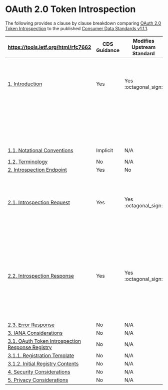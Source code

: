# OAuth 2.0 Token Introspection

The following provides a clause by clause breakdown comparing [OAuth 2.0 Token Introspection](https://tools.ietf.org/html/rfc7662) to the published [Consumer Data Standards v1.1.1](https://consumerdatastandardsaustralia.github.io/standards).

|  **https://tools.ietf.org/html/rfc7662** | **CDS Guidance** | **Modifies Upstream Standard** | **Summary** |
| --- | --- | --- | --- |
|  [1.  Introduction](https://tools.ietf.org/html/rfc7662#section-1) | Yes | Yes :octagonal_sign: | The [CDS specifies that Token Introspection](https://consumerdatastandardsaustralia.github.io/standards/#end-points) is allowed **ONLY** for *Refresh Tokens*.  |
| | | |  *Access Token* and *ID Token* introspection is **NOT ALLOWED** |
|  [1.1. Notational Conventions](https://tools.ietf.org/html/rfc7662#section-1.1) | Implicit | N/A | [Aligned to Standards](https://consumerdatastandardsaustralia.github.io/standards/#introduction "Aligned to Standards") |
|  [1.2.  Terminology](https://tools.ietf.org/html/rfc7662#section-1.2) | No | N/A |  |
|  [2.  Introspection Endpoint](https://tools.ietf.org/html/rfc7662#section-2) | Yes | No | MTLS in use.  |
|  [2.1.  Introspection Request](https://tools.ietf.org/html/rfc7662#section-2.1) | Yes | Yes :octagonal_sign: | Only introspection of *Refresh Tokens* is permitted. `token` value of `access_token` is **NOT** permitted |
|  [2.2.  Introspection Response](https://tools.ietf.org/html/rfc7662#section-2.2) | Yes | Yes :octagonal_sign: | The [CDS](https://consumerdatastandardsaustralia.github.io/standards/#end-points) allows only the `active` and `exp` claims. `exp` claim has been altered from **OPTIONAL** to **MANDATORY**. All other attributes are explicitly **NOT ALLOWED**. |
|  [2.3.  Error Response](https://tools.ietf.org/html/rfc7662#section-2.3) | No | N/A |  |
|  [3.  IANA Considerations](https://tools.ietf.org/html/rfc7662#section-3) | No | N/A |  |
|  [3.1.  OAuth Token Introspection Response Registry](https://tools.ietf.org/html/rfc7662#section-3.1) | No | N/A |  |
|  [3.1.1.  Registration Template](https://tools.ietf.org/html/rfc7662#section-3.1.1) | No | N/A |  |
|  [3.1.2.  Initial Registry Contents](https://tools.ietf.org/html/rfc7662#section-3.1.2) | No | N/A |  |
|  [4.  Security Considerations](https://tools.ietf.org/html/rfc7662#section-4) | No | N/A | MTLS in use |
|  [5.  Privacy Considerations](https://tools.ietf.org/html/rfc7662#section-5) | No | N/A |  |
